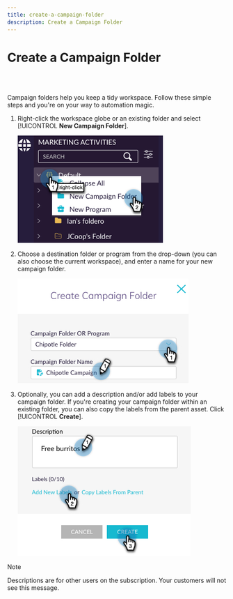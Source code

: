 ```yaml
---
title: create-a-campaign-folder
description: Create a Campaign Folder
---
```


# Create a Campaign Folder

<br>&nbsp;

Campaign folders help you keep a tidy workspace. Follow these simple steps and you're on your way to automation magic.

1. Right-click the workspace globe or an existing folder and select [!UICONTROL **New Campaign Folder**].

   ![Image One](/help/sky/assets/campaign-folders/create-a-campaign-folder/create-a-campaign-folder-1.png)

1. Choose a destination folder or program from the drop-down (you can also choose the current workspace), and enter a name for your new campaign folder.

   ![Image One](/help/sky/assets/campaign-folders/create-a-campaign-folder/create-a-campaign-folder-2.png)

1. Optionally, you can add a description and/or add labels to your campaign folder. If you're creating your campaign folder within an existing folder, you can also copy the labels from the parent asset. Click [!UICONTROL **Create**].

   ![Image One](/help/sky/assets/campaign-folders/create-a-campaign-folder/create-a-campaign-folder-3.png)

>[!NOTE]
>
>Descriptions are for other users on the subscription. Your customers will not see this message.
